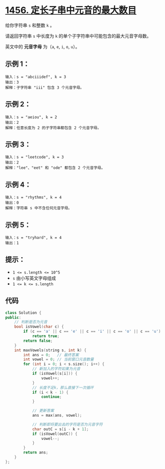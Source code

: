# [1456. 定长子串中元音的最大数目](https://leetcode.cn/problems/maximum-number-of-vowels-in-a-substring-of-given-length/)

给你字符串 `s` 和整数 `k` 。

请返回字符串 `s` 中长度为 `k` 的单个子字符串中可能包含的最大元音字母数。

英文中的 **元音字母** 为（`a`, `e`, `i`, `o`, `u`）。

## **示例 1：**

```
输入：s = "abciiidef", k = 3
输出：3
解释：子字符串 "iii" 包含 3 个元音字母。
```

## **示例 2：**

```
输入：s = "aeiou", k = 2
输出：2
解释：任意长度为 2 的子字符串都包含 2 个元音字母。
```

## **示例 3：**

```
输入：s = "leetcode", k = 3
输出：2
解释："lee"、"eet" 和 "ode" 都包含 2 个元音字母。
```

## **示例 4：**

```
输入：s = "rhythms", k = 4
输出：0
解释：字符串 s 中不含任何元音字母。
```

## **示例 5：**

```
输入：s = "tryhard", k = 4
输出：1
```

## **提示：**

- `1 <= s.length <= 10^5`
- `s` 由小写英文字母组成
- `1 <= k <= s.length`

## 代码

```cpp
class Solution {
public:
    // 判断是否为元音
    bool isVowel(char c) {
        if (c == 'a' || c == 'e' || c == 'i' || c == 'o' || c == 'u')
            return true;
        return false;
    }
    int maxVowels(string s, int k) {
        int ans = 0;   // 最终答案
        int vowel = 0; // 当前窗口元音数量
        for (int i = 0; i < s.size(); i++) {
            // 新加入的字符如果为元音
            if (isVowel(s[i])) {
                vowel++;
            }
            // 长度不足k，那么直接下一次循环
            if (i < k - 1) {
                continue;
            }

            // 更新答案
            ans = max(ans, vowel);

            // 判断即将要出去的字符是否为元音字符
            char outC = s[i - k + 1];
            if (isVowel(outC)) {
                vowel--;
            }
        }
        return ans;
    }
};
```

